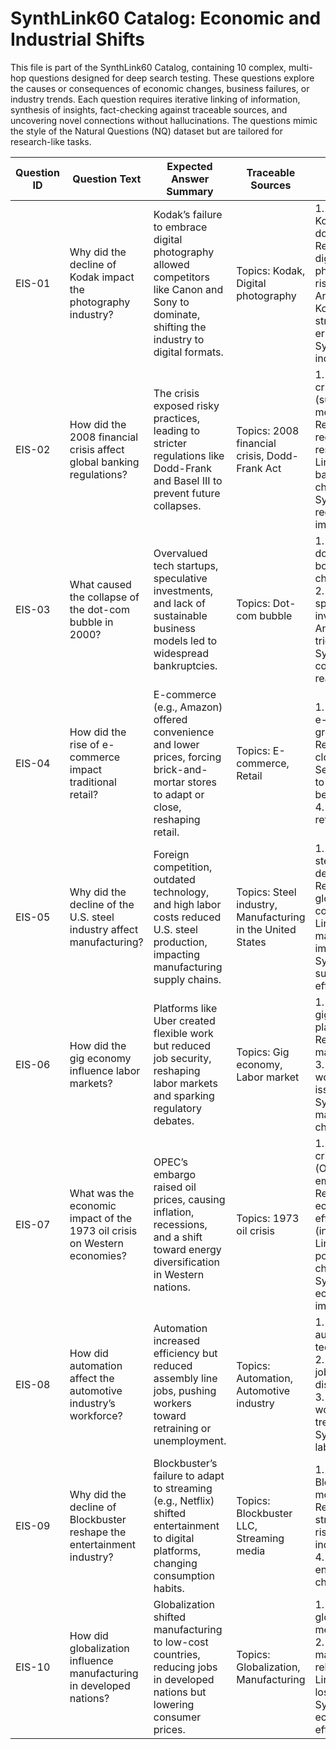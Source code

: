 # SynthLink60 Catalog: Economic and Industrial Shifts

This file is part of the SynthLink60 Catalog, containing 10 complex, multi-hop questions designed for deep search testing. These questions explore the causes or consequences of economic changes, business failures, or industry trends. Each question requires iterative linking of information, synthesis of insights, fact-checking against traceable sources, and uncovering novel connections without hallucinations. The questions mimic the style of the Natural Questions (NQ) dataset but are tailored for research-like tasks.

| Question ID | Question Text | Expected Answer Summary | Traceable Sources | Reasoning Steps |
|-------------|---------------|-------------------------|-------------------|-----------------|
| EIS-01 | Why did the decline of Kodak impact the photography industry? | Kodak’s failure to embrace digital photography allowed competitors like Canon and Sony to dominate, shifting the industry to digital formats. | Topics: Kodak, Digital photography | 1. Confirm Kodak’s film dominance. 2. Research digital photography’s rise. 3. Analyze Kodak’s strategic errors. 4. Synthesize industry shift. |
| EIS-02 | How did the 2008 financial crisis affect global banking regulations? | The crisis exposed risky practices, leading to stricter regulations like Dodd-Frank and Basel III to prevent future collapses. | Topics: 2008 financial crisis, Dodd-Frank Act | 1. Understand crisis causes (subprime mortgages). 2. Research regulatory responses. 3. Link to global banking changes. 4. Synthesize regulatory impact. |
| EIS-03 | What caused the collapse of the dot-com bubble in 2000? | Overvalued tech startups, speculative investments, and lack of sustainable business models led to widespread bankruptcies. | Topics: Dot-com bubble | 1. Confirm dot-com boom’s characteristics. 2. Research speculative investments. 3. Analyze crash triggers. 4. Synthesize collapse reasons. |
| EIS-04 | How did the rise of e-commerce impact traditional retail? | E-commerce (e.g., Amazon) offered convenience and lower prices, forcing brick-and-mortar stores to adapt or close, reshaping retail. | Topics: E-commerce, Retail | 1. Understand e-commerce’s growth. 2. Research retail closures (e.g., Sears). 3. Link to consumer behavior shifts. 4. Synthesize retail impact. |
| EIS-05 | Why did the decline of the U.S. steel industry affect manufacturing? | Foreign competition, outdated technology, and high labor costs reduced U.S. steel production, impacting manufacturing supply chains. | Topics: Steel industry, Manufacturing in the United States | 1. Confirm steel industry’s decline. 2. Research global competition. 3. Link to manufacturing impacts. 4. Synthesize supply chain effects. |
| EIS-06 | How did the gig economy influence labor markets? | Platforms like Uber created flexible work but reduced job security, reshaping labor markets and sparking regulatory debates. | Topics: Gig economy, Labor market | 1. Understand gig economy platforms. 2. Research labor market shifts. 3. Link to worker rights issues. 4. Synthesize market changes. |
| EIS-07 | What was the economic impact of the 1973 oil crisis on Western economies? | OPEC’s embargo raised oil prices, causing inflation, recessions, and a shift toward energy diversification in Western nations. | Topics: 1973 oil crisis | 1. Confirm crisis causes (OPEC embargo). 2. Research economic effects (inflation). 3. Link to energy policy changes. 4. Synthesize economic impact. |
| EIS-08 | How did automation affect the automotive industry’s workforce? | Automation increased efficiency but reduced assembly line jobs, pushing workers toward retraining or unemployment. | Topics: Automation, Automotive industry | 1. Understand automation technologies. 2. Research job displacement. 3. Link to workforce trends. 4. Synthesize labor impact. |
| EIS-09 | Why did the decline of Blockbuster reshape the entertainment industry? | Blockbuster’s failure to adapt to streaming (e.g., Netflix) shifted entertainment to digital platforms, changing consumption habits. | Topics: Blockbuster LLC, Streaming media | 1. Confirm Blockbuster’s model. 2. Research streaming’s rise. 3. Link to industry shifts. 4. Synthesize entertainment changes. |
| EIS-10 | How did globalization influence manufacturing in developed nations? | Globalization shifted manufacturing to low-cost countries, reducing jobs in developed nations but lowering consumer prices. | Topics: Globalization, Manufacturing | 1. Understand globalization’s mechanisms. 2. Research manufacturing relocation. 3. Link to job losses. 4. Synthesize economic effects. |